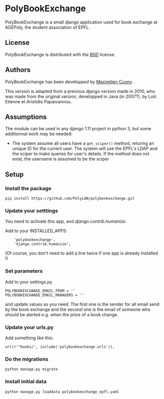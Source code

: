PolyBookExchange
================

PolyBookExchange is a small django application used for book exchange at AGEPoly, the student association of EPFL.

## License

PolyBookExchange is distributed with the [BSD](http://opensource.org/licenses/BSD-2-Clause) license.

## Authors

PolyBookExchange has been developped by [Maximilien Cuony](https://github.com/the-glu) .

This version is adapted from a previous django version made in 2010, who was made from the original version, developped in Java (in 2007?), by Loïc Etienne et Aristidis Papaioannou.

## Assumptions

The module can be used in any django 1.11 project in python 3, but some additionnal work may be needed:

* The system assume all users have a `get_sciper()` method, returing an unique ID for the current user. The system will use the EPFL's LDAP and the sciper to make queries for user's details. If the method does not exist, the username is assumed to be the sciper

## Setup

### Install the package

`pip install https://github.com/PolyLAN/polybookexchange.git`

### Update your setttings

You need to activate this app, and _django.contrib.humanize_.

Add to your INSTALLED_APPS:

```
    'polybookexchange',
    'django.contrib.humanize',
```

(Of course, you don't need to add a line twice if one app is already installed !)


### Set parameters

Add to your settings.py

```
POLYBOOKEXCHANGE_EMAIL_FROM = ''
POLYBOOKEXCHANGE_EMAIL_MANAGERS = ''
```

and update values as you need. The first one is the sender for all email send by the book exchange and the second one is the email of someone who should be alerted e.g. when the price of a book change.

### Update your urls.py

Add something like this:

`url(r'^books/', include('polybookexchange.urls')),`

### Do the migrations

`python manage.py migrate`

### Install initial data

`python manage.py loaddata polybookexchange_epfl.yaml`
